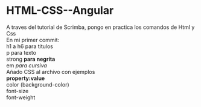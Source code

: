 # HTML-CSS--Angular
A traves del tutorial de Scrimba, pongo en practica los comandos de Html y Css</br>
En mi primer commit:</br>
h1 a h6 para titulos </br>
p para texto </br>
strong <strong> para negrita</strong></br>
em <em> para cursiva</em> </br>
Añado CSS al archivo con ejemplos</br>
<strong>property:value</strong></br>
color (background-color)</br>
font-size</br>
font-weight</br>



